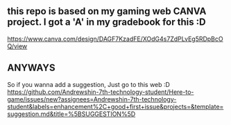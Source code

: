 ## this repo is based on my gaming web CANVA project. I got a 'A' in my gradebook for this :D
https://www.canva.com/design/DAGF7KzadFE/XOdG4s7ZdPLvEg5RDpBcOQ/view


## ANYWAYS
So if you wanna add a suggestion, Just go to this web :D
https://github.com/Andrewshin-7th-technology-student/Here-to-game/issues/new?assignees=Andrewshin-7th-technology-student&labels=enhancement%2C+good+first+issue&projects=&template=suggestion.md&title=%5BSUGGESTION%5D
